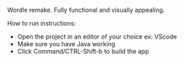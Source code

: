 Wordle remake. Fully functional and visually appealing.

How to run instructions:
- Open the project in an editor of your choice ex: VScode
- Make sure you have Java working
- Click Command/CTRL-Shift-b to build the app
